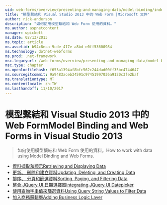 ```yaml
---
uid: web-forms/overview/presenting-and-managing-data/model-binding/index
title: "模型繫結和 Visual Studio 2013 中的 Web Form |Microsoft 文件"
author: rick-anderson
description: "如何使用模型繫結和 Web Form 使用的資料。"
ms.author: aspnetcontent
manager: wpickett
ms.date: 02/13/2013
ms.topic: article
ms.assetid: b94c8eca-9cde-417e-a8bd-e0ff53600984
ms.technology: dotnet-webforms
ms.prod: .net-framework
msc.legacyurl: /web-forms/overview/presenting-and-managing-data/model-binding
msc.type: chapter
ms.openlocfilehash: f653a1394af8bfc562c244dad00ff35bc4744647
ms.sourcegitcommit: 9a9483aceb34591c97451997036a9120c3fe2baf
ms.translationtype: MT
ms.contentlocale: zh-TW
ms.lasthandoff: 11/10/2017
---
```

<a name="model-binding-and-web-forms-in-visual-studio-2013"></a><span data-ttu-id="be179-103">模型繫結和 Visual Studio 2013 中的 Web Form</span><span class="sxs-lookup"><span data-stu-id="be179-103">Model Binding and Web Forms in Visual Studio 2013</span></span>
====================
> <span data-ttu-id="be179-104">如何使用模型繫結和 Web Form 使用的資料。</span><span class="sxs-lookup"><span data-stu-id="be179-104">How to work with data using Model Binding and Web Forms.</span></span>


- [<span data-ttu-id="be179-105">資料擷取和顯示</span><span class="sxs-lookup"><span data-stu-id="be179-105">Retrieving and Displaying Data</span></span>](retrieving-data.md)
- [<span data-ttu-id="be179-106">更新、 刪除和建立資料</span><span class="sxs-lookup"><span data-stu-id="be179-106">Updating, Deleting, and Creating Data</span></span>](updating-deleting-and-creating-data.md)
- [<span data-ttu-id="be179-107">排序、 分頁和篩選資料</span><span class="sxs-lookup"><span data-stu-id="be179-107">Sorting, Paging, and Filtering Data</span></span>](sorting-paging-and-filtering-data.md)
- [<span data-ttu-id="be179-108">整合 JQuery UI 日期選擇器</span><span class="sxs-lookup"><span data-stu-id="be179-108">Integrating JQuery UI Datepicker</span></span>](integrating-jquery-ui.md)
- [<span data-ttu-id="be179-109">使用查詢字串值來篩選資料</span><span class="sxs-lookup"><span data-stu-id="be179-109">Using Query String Values to Filter Data</span></span>](using-query-string-values-to-retrieve-data.md)
- [<span data-ttu-id="be179-110">加入商務邏輯層</span><span class="sxs-lookup"><span data-stu-id="be179-110">Adding Business Logic Layer</span></span>](adding-business-logic-layer.md)

